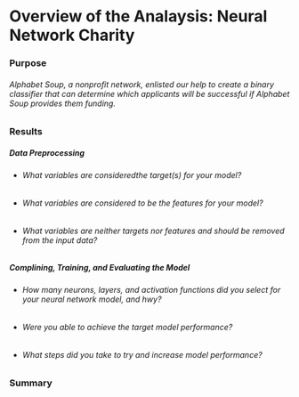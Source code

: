 # Overview of the Analaysis: Neural Network Charity
### Purpose
###### Alphabet Soup, a nonprofit network, enlisted our help to create a binary classifier that can determine which applicants will be successful if Alphabet Soup provides them funding.

### Results
##### Data Preprocessing
* ###### What variables are consideredthe target(s) for your model?
* ###### What variables are considered to be the features for your model?
* ###### What variables are neither targets nor features and should be removed from the input data?
##### Complining, Training, and Evaluating the Model
* ###### How many neurons, layers, and activation functions did you select for your neural network model, and hwy?
* ###### Were you able to achieve the target model performance?
* ###### What steps did you take to try and increase model performance?

### Summary
